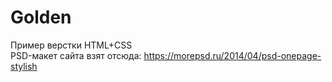 # Golden
Пример верстки HTML+CSS
<br>
PSD-макет сайта взят отсюда: https://morepsd.ru/2014/04/psd-onepage-stylish
